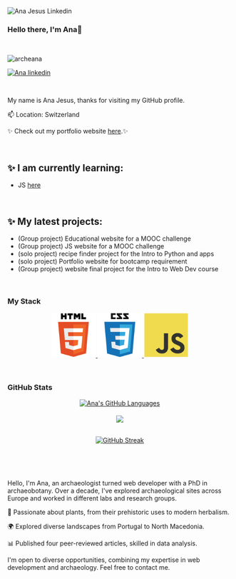 ![Ana Jesus Linkedin](https://github.com/archeana/archeana/assets/2192305/b53f9af3-6b22-42dd-9d44-6c94ae87486b)

### Hello there, I'm Ana👋

<br>
  <p align="left"> <img src="https://komarev.com/ghpvc/?username=archeana&&label=PROFILE+VIEWS&color=a54299&style=for-the-badge&abbreviated=true" alt="archeana" /> </p>
  
  
  <p >
<a href="https://www.linkedin.com/in/ana-jesus-1644374a/">
    <img alt="Ana linkedin" src="https://icongr.am/devicon/linkedin-original.svg?size=40&color=800020" />
</a>
  </p>

  <br>
  
 <p> My name is Ana Jesus, thanks for visiting my GitHub profile. <p>
 

 <p>📫 Location: Switzerland</p>
 <p>✨ Check out my portfolio website <a href="https://anajesus.netlify.app/" target="_blank">here</a>.✨</p>

 <br> 

 <h2>✨ I am currently learning:</h2>

  <ul>
    <li>  JS <a href="https://archeana.github.io/JS30/" target="_blank">here</a> </li>
 </ul>

 <br> 

  <h2>✨ My latest projects:</h2>

  <ul>
    <li> (Group project) Educational website for a MOOC challenge  </li>
    <li> (Group project) JS website for a MOOC challenge </li>
    <li> (solo project) recipe finder project for the Intro to Python and apps </li>
    <li> (solo project) Portfolio website for bootcamp requirement </li>
    <li> (Group project) website final project for the Intro to Web Dev course </li>
    
 </ul>

 <br> 

### My Stack

  <p align="center">
    <!--  HTML  -->
    <a href="https://www.w3.org/html/" target="_blank" rel="noreferrer">
        <img src="https://raw.githubusercontent.com/devicons/devicon/master/icons/html5/html5-original-wordmark.svg"
            alt="html5" width="100" height="100" />
        <!--  CSS  -->
    </a>
    <a href="https://www.w3schools.com/css/" target="_blank" rel="noreferrer">
        <img src="https://raw.githubusercontent.com/devicons/devicon/master/icons/css3/css3-original-wordmark.svg"
            alt="css3" width="100" height="100" />
    </a>    
    <!--  JS  -->
    <a href="https://developer.mozilla.org/en-US/docs/Web/JavaScript" target="_blank" rel="noreferrer">
        <img src="https://raw.githubusercontent.com/devicons/devicon/master/icons/javascript/javascript-original.svg"
            alt="javascript" width="100" height="100" />
    </a>
  </p>

<br>
  
  ### GitHub Stats





<div align="center">
    <a href="https://github.com/archeana">
        <img ### GitHub Statstyle="margin:0.5rem"
            src="https://github-readme-stats.vercel.app/api/top-langs/?username=archeana&show_icons=true&theme=radical&layout=compact"
            alt="Ana's GitHub Languages" />
    </a>
  </div>


<br>
  
<div align="center">
<img align="center" src="https://github-readme-stats.vercel.app/api?username=archeana&theme=dark&show_icons=true"/>
  </div>
<br>

<div align="center">


[![GitHub Streak](http://github-readme-streak-stats.herokuapp.com?user=archeana&theme=dracula&hide_border=true&date_format=j%20M%5B%20Y%5D)](https://git.io/streak-stats)


<br>
</div>
<br>

</details>
<br>
  

<p>
 Hello, I'm Ana, an archaeologist turned web developer with a PhD in archaeobotany. Over a decade, I've explored archaeological sites across Europe and worked in different labs and research groups.</p>

<p>🌱 Passionate about plants, from their prehistoric uses to modern herbalism.</p>
<p>🌍 Explored diverse landscapes from Portugal to North Macedonia.</p>
<p>📊 Published four peer-reviewed articles, skilled in data analysis.</p>

<p>I'm open to diverse opportunities, combining my expertise in web development and archaeology. Feel free to contact me.
</p>
